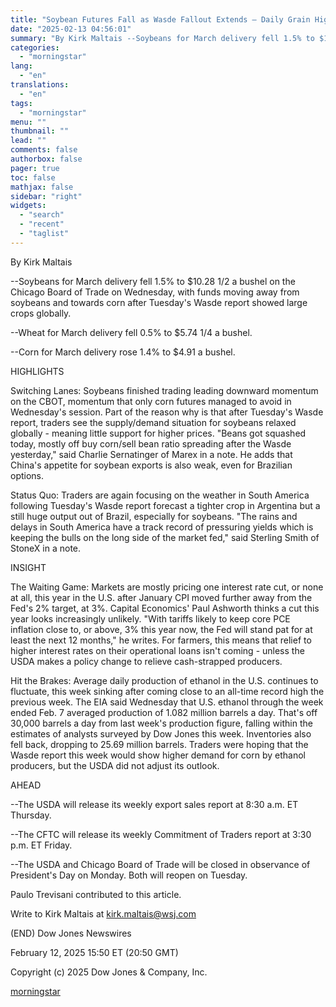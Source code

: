 ```yaml
---
title: "Soybean Futures Fall as Wasde Fallout Extends — Daily Grain Highlights"
date: "2025-02-13 04:56:01"
summary: "By Kirk Maltais --Soybeans for March delivery fell 1.5% to $10.28 1/2 a bushel on the Chicago Board of Trade on Wednesday, with funds moving away from soybeans and towards corn after Tuesday's Wasde report showed large crops globally. --Wheat for March delivery fell 0.5% to $5.74 1/4 a bushel...."
categories:
  - "morningstar"
lang:
  - "en"
translations:
  - "en"
tags:
  - "morningstar"
menu: ""
thumbnail: ""
lead: ""
comments: false
authorbox: false
pager: true
toc: false
mathjax: false
sidebar: "right"
widgets:
  - "search"
  - "recent"
  - "taglist"
---
```


By Kirk Maltais

--Soybeans for March delivery fell 1.5% to $10.28 1/2 a bushel on the Chicago Board of Trade on Wednesday, with funds moving away from soybeans and towards corn after Tuesday's Wasde report showed large crops globally.

--Wheat for March delivery fell 0.5% to $5.74 1/4 a bushel.

--Corn for March delivery rose 1.4% to $4.91 a bushel.

HIGHLIGHTS

Switching Lanes: Soybeans finished trading leading downward momentum on the CBOT, momentum that only corn futures managed to avoid in Wednesday's session. Part of the reason why is that after Tuesday's Wasde report, traders see the supply/demand situation for soybeans relaxed globally - meaning little support for higher prices. "Beans got squashed today, mostly off buy corn/sell bean ratio spreading after the Wasde yesterday," said Charlie Sernatinger of Marex in a note. He adds that China's appetite for soybean exports is also weak, even for Brazilian options.

Status Quo: Traders are again focusing on the weather in South America following Tuesday's Wasde report forecast a tighter crop in Argentina but a still huge output out of Brazil, especially for soybeans. "The rains and delays in South America have a track record of pressuring yields which is keeping the bulls on the long side of the market fed," said Sterling Smith of StoneX in a note.

INSIGHT

The Waiting Game: Markets are mostly pricing one interest rate cut, or none at all, this year in the U.S. after January CPI moved further away from the Fed's 2% target, at 3%. Capital Economics' Paul Ashworth thinks a cut this year looks increasingly unlikely. "With tariffs likely to keep core PCE inflation close to, or above, 3% this year now, the Fed will stand pat for at least the next 12 months," he writes. For farmers, this means that relief to higher interest rates on their operational loans isn't coming - unless the USDA makes a policy change to relieve cash-strapped producers.

Hit the Brakes: Average daily production of ethanol in the U.S. continues to fluctuate, this week sinking after coming close to an all-time record high the previous week. The EIA said Wednesday that U.S. ethanol through the week ended Feb. 7 averaged production of 1.082 million barrels a day. That's off 30,000 barrels a day from last week's production figure, falling within the estimates of analysts surveyed by Dow Jones this week. Inventories also fell back, dropping to 25.69 million barrels. Traders were hoping that the Wasde report this week would show higher demand for corn by ethanol producers, but the USDA did not adjust its outlook.

AHEAD

--The USDA will release its weekly export sales report at 8:30 a.m. ET Thursday.

--The CFTC will release its weekly Commitment of Traders report at 3:30 p.m. ET Friday.

--The USDA and Chicago Board of Trade will be closed in observance of President's Day on Monday. Both will reopen on Tuesday.

Paulo Trevisani contributed to this article.

Write to Kirk Maltais at kirk.maltais@wsj.com

(END) Dow Jones Newswires

February 12, 2025 15:50 ET (20:50 GMT)

Copyright (c) 2025 Dow Jones & Company, Inc.

[morningstar](https://www.morningstar.com/news/dow-jones/2025021211904/soybean-futures-fall-as-wasde-fallout-extends-daily-grain-highlights)
